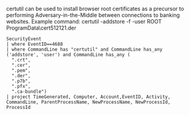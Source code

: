 certutil can be used to install browser root certificates as a precursor to performing Adversary-in-the-Middle between connections to banking websites. Example command: certutil -addstore -f -user ROOT ProgramData\cert512121.der  
```
SecurityEvent
| where EventID==4688
| where CommandLine has "certutil" and CommandLine has_any ('addstore', 'user') and CommandLine has_any (
  ".crt",
  ".cer",
  ".pem",
  ".der",
  ".p7b",
  ".pfx",
  ".ca-bundle") 
| project TimeGenerated, Computer, Account,EventID, Activity, CommandLine, ParentProcessName, NewProcessName, NewProcessId, ProcessId
```
